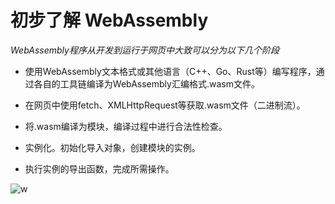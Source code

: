 # 初步了解 WebAssembly

*WebAssembly程序从开发到运行于网页中大致可以分为以下几个阶段*

- 使用WebAssembly文本格式或其他语言（C++、Go、Rust等）编写程序，通过各自的工具链编译为WebAssembly汇编格式.wasm文件。  

- 在网页中使用fetch、XMLHttpRequest等获取.wasm文件（二进制流）。  

- 将.wasm编译为模块，编译过程中进行合法性检查。  

- 实例化。初始化导入对象，创建模块的实例。  

- 执行实例的导出函数，完成所需操作。  

![w](https://camo.githubusercontent.com/389fb45b7cb4d253c1002a70ce9130d83c487c98/68747470733a2f2f7777772e6570756269742e636f6d2f75706c6f61642f77726974652f4170705f446174612f313831322f31383132633862356138366537666131316638332d4f726967696e616c2d696d616765332e706e67)

